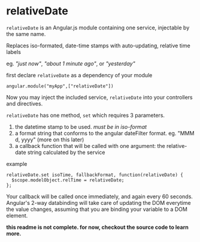relativeDate
============

```relativeDate``` is an Angular.js module containing one service, injectable by the same name.

Replaces iso-formated, date-time stamps with auto-updating, relative time labels

eg. *"just now"*, *"about 1 minute ago"*, or *"yesterday"*

first declare ```relativeDate``` as a dependency of your module

    angular.module("myApp",["relativeDate"])

Now you may inject the included service, ```relativeDate``` into your controllers and directives.

```relativeDate``` has one method, ```set``` which requires 3 parameters.

1. the datetime stamp to be used. *must be in iso-format*
2. a format string that conforms to the angular dateFilter format. eg. "MMM d, yyyy" (more on this later)
3. a callback function that will be called with one argument: the relative-date string calculated by the service

example


    relativeDate.set isoTime, fallbackFormat, function(relativeDate) {
      $scope.modelObject.relTime = relativeDate;
    };

Your callback will be called once immediately, and again every 60 seconds.
Angular's 2-way databinding will take care of updating the DOM everytime the value changes, assuming that you are binding your variable to a DOM element.

**this readme is not complete. for now, checkout the source code to learn more.**